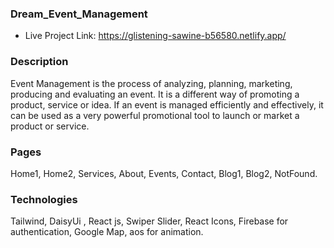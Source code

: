 ### Dream_Event_Management
- Live Project Link: https://glistening-sawine-b56580.netlify.app/

### Description

Event Management is the process of analyzing, planning, marketing, producing and evaluating an event. It is a different way of promoting a product, service or idea. If an event is managed efficiently and effectively, it can be used as a very powerful promotional tool to launch or market a product or service.

### Pages
Home1, Home2, Services, About, Events, Contact, Blog1, Blog2, NotFound.

### Technologies

Tailwind, DaisyUi , React js, Swiper Slider, React Icons, Firebase for authentication, Google Map, aos for animation.

